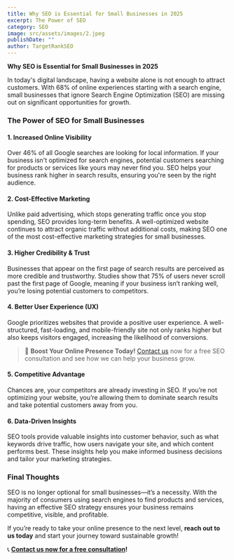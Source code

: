 ```yaml
---
title: Why SEO is Essential for Small Businesses in 2025
excerpt: The Power of SEO
category: SEO
image: src/assets/images/2.jpeg
publishDate: ""
author: TargetRankSEO
---
```

**Why SEO is Essential for Small Businesses in 2025**

In today's digital landscape, having a website alone is not enough to attract customers. With 68% of online experiences starting with a search engine, small businesses that ignore Search Engine Optimization (SEO) are missing out on significant opportunities for growth.

### The Power of SEO for Small Businesses

#### 1. **Increased Online Visibility**

Over 46% of all Google searches are looking for local information. If your business isn't optimized for search engines, potential customers searching for products or services like yours may never find you. SEO helps your business rank higher in search results, ensuring you're seen by the right audience.

#### 2. **Cost-Effective Marketing**

Unlike paid advertising, which stops generating traffic once you stop spending, SEO provides long-term benefits. A well-optimized website continues to attract organic traffic without additional costs, making SEO one of the most cost-effective marketing strategies for small businesses.

#### 3. **Higher Credibility & Trust**

Businesses that appear on the first page of search results are perceived as more credible and trustworthy. Studies show that 75% of users never scroll past the first page of Google, meaning if your business isn’t ranking well, you’re losing potential customers to competitors.

#### 4. **Better User Experience (UX)**

Google prioritizes websites that provide a positive user experience. A well-structured, fast-loading, and mobile-friendly site not only ranks higher but also keeps visitors engaged, increasing the likelihood of conversions.

> 🚀 **Boost Your Online Presence Today!** [Contact us](https://www.targetrankseo.com/services/seo) now for a free SEO consultation and see how we can help your business grow.

#### 5. **Competitive Advantage**

Chances are, your competitors are already investing in SEO. If you’re not optimizing your website, you’re allowing them to dominate search results and take potential customers away from you.

#### 6. **Data-Driven Insights**

SEO tools provide valuable insights into customer behavior, such as what keywords drive traffic, how users navigate your site, and which content performs best. These insights help you make informed business decisions and tailor your marketing strategies.



### Final Thoughts

SEO is no longer optional for small businesses—it’s a necessity. With the majority of consumers using search engines to find products and services, having an effective SEO strategy ensures your business remains competitive, visible, and profitable.

If you’re ready to take your online presence to the next level, **reach out to us today** and start your journey toward sustainable growth!

📞 **[Contact us now for a free consultation](https://www.targetrankseo.com/services/seo)!**
